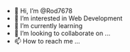 - 👋 Hi, I’m @Rod7678
- 👀 I’m interested in Web Development
- 🌱 I’m currently learning
- 💞️ I’m looking to collaborate on ...
- 📫 How to reach me ...

<!---
Rod7678/Rod7678 is a ✨ special ✨ repository because its `README.md` (this file) appears on your GitHub profile.
You can click the Preview link to take a look at your changes.
--->

